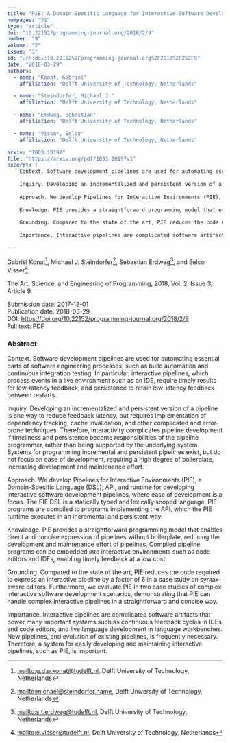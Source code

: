 ```yaml
---
title: "PIE: A Domain-Specific Language for Interactive Software Development Pipelines"
numpages: "31"
type: "article"
doi: "10.22152/programming-journal.org/2018/2/9"
number: "9"
volume: "2"
issue: "3"
id: "urn:doi:10.22152%2Fprogramming-journal.org%2F2018%2F2%2F9"
date: "2018-03-29"
authors: 
  - name: "Konat, Gabriël"
    affiliation: "Delft University of Technology, Netherlands"

  - name: "Steindorfer, Michael J."
    affiliation: "Delft University of Technology, Netherlands"

  - name: "Erdweg, Sebastian"
    affiliation: "Delft University of Technology, Netherlands"

  - name: "Visser, Eelco"
    affiliation: "Delft University of Technology, Netherlands"

arxiv: "1803.10197"
file: "https://arxiv.org/pdf/1803.10197v1"
excerpt: |
    Context. Software development pipelines are used for automating essential parts of software engineering processes, such as build automation and continuous integration testing. In particular, interactive pipelines, which process events in a live environment such as an IDE, require timely results for low-latency feedback, and persistence to retain low-latency feedback between restarts.
    
    Inquiry. Developing an incrementalized and persistent version of a pipeline is one way to reduce feedback latency, but requires implementation of dependency tracking, cache invalidation, and other complicated and error-prone techniques. Therefore, interactivity complicates pipeline development if timeliness and persistence become responsibilities of the pipeline programmer, rather than being supported by the underlying system. Systems for programming incremental and persistent pipelines exist, but do not focus on ease of development, requiring a high degree of boilerplate, increasing development and maintenance effort.
    
    Approach. We develop Pipelines for Interactive Environments (PIE), a Domain-Specific Language (DSL), API, and runtime for developing interactive software development pipelines, where ease of development is a focus. The PIE DSL is a statically typed and lexically scoped language. PIE programs are compiled to programs implementing the API, which the PIE runtime executes in an incremental and persistent way.
    
    Knowledge. PIE provides a straightforward programming model that enables direct and concise expression of pipelines without boilerplate, reducing the development and maintenance effort of pipelines. Compiled pipeline programs can be embedded into interactive environments such as code editors and IDEs, enabling timely feedback at a low cost.
    
    Grounding. Compared to the state of the art, PIE reduces the code required to express an interactive pipeline by a factor of 6 in a case study on syntax-aware editors. Furthermore, we evaluate PIE in two case studies of complex interactive software development scenarios, demonstrating that PIE can handle complex interactive pipelines in a straightforward and concise way.
    
    Importance. Interactive pipelines are complicated software artifacts that power many important systems such as continuous feedback cycles in IDEs and code editors, and live language development in language workbenches. New pipelines, and evolution of existing pipelines, is frequently necessary. Therefore, a system for easily developing and maintaining interactive pipelines, such as PIE, is important.

---
```

Gabriël Konat[^1], Michael J. Steindorfer[^2], Sebastian Erdweg[^3], and Eelco Visser[^4]

The Art, Science, and Engineering of Programming, 2018, Vol. 2, Issue 3, Article 9

Submission date: 2017-12-01  
Publication date: 2018-03-29  
DOI: <https://doi.org/10.22152/programming-journal.org/2018/2/9>  
Full text: [PDF](https://arxiv.org/pdf/1803.10197v1)  


### Abstract

Context. Software development pipelines are used for automating essential parts of software engineering processes, such as build automation and continuous integration testing. In particular, interactive pipelines, which process events in a live environment such as an IDE, require timely results for low-latency feedback, and persistence to retain low-latency feedback between restarts.

Inquiry. Developing an incrementalized and persistent version of a pipeline is one way to reduce feedback latency, but requires implementation of dependency tracking, cache invalidation, and other complicated and error-prone techniques. Therefore, interactivity complicates pipeline development if timeliness and persistence become responsibilities of the pipeline programmer, rather than being supported by the underlying system. Systems for programming incremental and persistent pipelines exist, but do not focus on ease of development, requiring a high degree of boilerplate, increasing development and maintenance effort.

Approach. We develop Pipelines for Interactive Environments (PIE), a Domain-Specific Language (DSL), API, and runtime for developing interactive software development pipelines, where ease of development is a focus. The PIE DSL is a statically typed and lexically scoped language. PIE programs are compiled to programs implementing the API, which the PIE runtime executes in an incremental and persistent way.

Knowledge. PIE provides a straightforward programming model that enables direct and concise expression of pipelines without boilerplate, reducing the development and maintenance effort of pipelines. Compiled pipeline programs can be embedded into interactive environments such as code editors and IDEs, enabling timely feedback at a low cost.

Grounding. Compared to the state of the art, PIE reduces the code required to express an interactive pipeline by a factor of 6 in a case study on syntax-aware editors. Furthermore, we evaluate PIE in two case studies of complex interactive software development scenarios, demonstrating that PIE can handle complex interactive pipelines in a straightforward and concise way.

Importance. Interactive pipelines are complicated software artifacts that power many important systems such as continuous feedback cycles in IDEs and code editors, and live language development in language workbenches. New pipelines, and evolution of existing pipelines, is frequently necessary. Therefore, a system for easily developing and maintaining interactive pipelines, such as PIE, is important.


[^1]: <mailto:g.d.p.konat@tudelft.nl>, Delft University of Technology, Netherlands
[^2]: <mailto:michael@steindorfer.name>, Delft University of Technology, Netherlands
[^3]: <mailto:s.t.erdweg@tudelft.nl>, Delft University of Technology, Netherlands
[^4]: <mailto:e.visser@tudelft.nl>, Delft University of Technology, Netherlands
